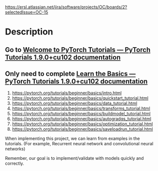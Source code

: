 https://ersl.atlassian.net/jira/software/projects/OC/boards/2?selectedIssue=OC-15
# Description
## Go to [Welcome to PyTorch Tutorials — PyTorch Tutorials 1.9.0+cu102 documentation](https://pytorch.org/tutorials/index.html)  

## Only need to complete  [Learn the Basics — PyTorch Tutorials 1.9.0+cu102 documentation](https://pytorch.org/tutorials/beginner/basics/intro.html) 
1. https://pytorch.org/tutorials/beginner/basics/intro.html  
2. https://pytorch.org/tutorials/beginner/basics/quickstart_tutorial.html  
3. https://pytorch.org/tutorials/beginner/basics/data_tutorial.html
4. https://pytorch.org/tutorials/beginner/basics/transforms_tutorial.html
5. https://pytorch.org/tutorials/beginner/basics/buildmodel_tutorial.html
6. https://pytorch.org/tutorials/beginner/basics/autogradqs_tutorial.html
7. https://pytorch.org/tutorials/beginner/basics/optimization_tutorial.html
8. https://pytorch.org/tutorials/beginner/basics/saveloadrun_tutorial.html  

When implementing this project, we can learn from examples in the tutorials. (For example, Recurrent neural network and convolutional neural networks)

Remember, our goal is to implement/validate with models quickly and correctly.
